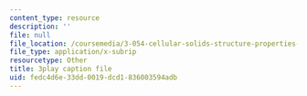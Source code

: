 ```yaml
---
content_type: resource
description: ''
file: null
file_location: /coursemedia/3-054-cellular-solids-structure-properties-and-applications-spring-2015/fedc4d6e33dd0019dcd1836003594adb_yK5SA6HngCY.srt
file_type: application/x-subrip
resourcetype: Other
title: 3play caption file
uid: fedc4d6e-33dd-0019-dcd1-836003594adb
---
```

